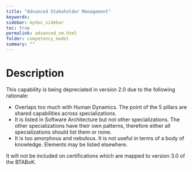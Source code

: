 ```yaml
---
title: "Advanced Stakeholder Management"
keywords: 
sidebar: mydoc_sidebar
toc: true
permalink: advanced_sm.html
folder: competency_model
summary: ""
---
```


Description 
===========

This capability is being depreciated in version 2.0 due to the following rationale:

-   Overlaps too much with Human Dynamics. The point of the 5 pillars are shared capabilities across specializations.
-   It is listed in Software Architecture but not other specializations. The other specializations have their own patterns, therefore either all specializations should list them or none.
-   It is too amorphous and nebulous. It is not useful in terms of a body of knowledge. Elements may be listed elsewhere.

It will not be included on certifications which are mapped to version 3.0 of the BTABoK.

